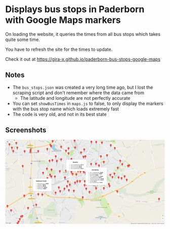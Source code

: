 # Displays bus stops in Paderborn with Google Maps markers

On loading the website, it queries the times from all bus stops which takes quite some time.

You have to refresh the site for the times to update.

Check it out at https://gira-x.github.io/paderborn-bus-stops-google-maps

## Notes

* The `bus_stops.json` was created a very long time ago, but I lost the scraping script and don't remember where the data came from
  * The latitude and longitude are not perfectly accurate
* You can set `showBusTimes` in `maps.js` to false, to only display the markers with the bus stop name which loads extremely fast
* The code is very old, and not in its best state

## Screenshots

![](./screenshots/1.png)
